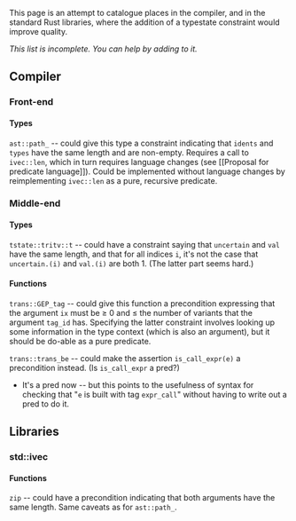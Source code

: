 This page is an attempt to catalogue places in the compiler, and in the standard Rust libraries, where the addition of a typestate constraint would improve quality.

_This list is incomplete. You can help by adding to it._

## Compiler

### Front-end

#### Types

`ast::path_` -- could give this type a constraint indicating that `idents` and `types` have the same length and are non-empty. Requires a call to `ivec::len`, which in turn requires language changes (see [[Proposal for predicate language]]). Could be implemented without language changes by reimplementing `ivec::len` as a pure, recursive predicate.

### Middle-end

#### Types

`tstate::tritv::t` -- could have a constraint saying that `uncertain` and `val` have the same length, and that for all indices `i`, it's not the case that `uncertain.(i)` and `val.(i)` are both 1. (The latter part seems hard.)

#### Functions

`trans::GEP_tag` -- could give this function a precondition expressing that the argument `ix` must be ≥ 0 and ≤ the number of variants that the argument `tag_id` has. Specifying the latter constraint involves looking up some information in the type context (which is also an argument), but it should be do-able as a pure predicate.

`trans::trans_be` -- could make the assertion `is_call_expr(e)` a precondition instead. (Is `is_call_expr` a pred?)

* It's a pred now -- but this points to the usefulness of syntax for checking that "`e` is built with tag `expr_call`" without having to write out a pred to do it.

## Libraries

### std::ivec

#### Functions

`zip` -- could have a precondition indicating that both arguments have the same length. Same caveats as for `ast::path_`.